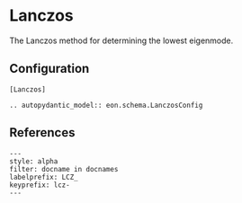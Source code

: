 # Lanczos

The Lanczos method for determining the lowest eigenmode.

## Configuration

```{code-block} ini
[Lanczos]
```

```{eval-rst}
.. autopydantic_model:: eon.schema.LanczosConfig
```

## References

```{bibliography}
---
style: alpha
filter: docname in docnames
labelprefix: LCZ_
keyprefix: lcz-
---
```
